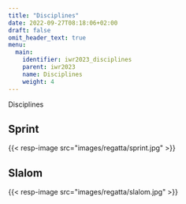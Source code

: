 ```yaml
---
title: "Disciplines"
date: 2022-09-27T08:18:06+02:00
draft: false
omit_header_text: true
menu:
  main:
    identifier: iwr2023_disciplines
    parent: iwr2023
    name: Disciplines
    weight: 4
---
```


Disciplines

## Sprint
{{< resp-image src="images/regatta/sprint.jpg" >}}

## Slalom
{{< resp-image src="images/regatta/slalom.jpg" >}}